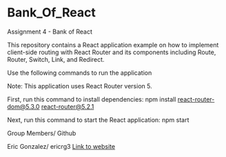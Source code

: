 # Bank_Of_React
Assignment 4 - Bank of React

This repository contains a React application example on how to implement client-side routing with React Router and its components including Route, Router, Switch, Link, and Redirect.

Use the following commands to run the application

Note: This application uses React Router version 5.

First, run this command to install dependencies: npm install react-router-dom@5.3.0 react-router@5.2.1

Next, run this command to start the React application: npm start

Group Members/ Github

Eric Gonzalez/ ericrg3
[Link to website](https://github.com/ericrg3/Bank_Of_React)
